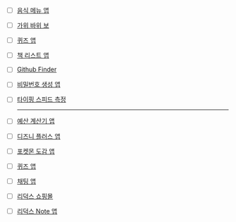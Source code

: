 - [ ] [음식 메뉴 앱](https://drive.google.com/file/d/1unOxdtFTmAMN-Ihnv5st8PBTbCzmpWGX/view)
- [ ] [가위 바위 보](https://drive.google.com/file/d/133vW3wIghPpCeoWksTiFXCbgkdraF0pV/view)
- [ ] [퀴즈 앱](https://drive.google.com/file/d/1iDUcGAkxgP5lrroJbC365viLZokHKhk8/view)
- [ ] [책 리스트 앱](https://drive.google.com/file/d/1xsH6RU_0EPrTFS9BfCfx1Q3e5H2Z3ELL/view)
- [ ] [Github Finder](https://drive.google.com/file/d/1iTxhfrL0AZ1p560K2gaHlEn_1gz7ZFZF/view)
- [ ] [비밀번호 생성 앱](https://drive.google.com/file/d/1EGBDtOMgx_6PCWRH2wBFKkgDxqu1pq58/view)
- [ ] [타이핑 스피드 측정](https://drive.google.com/file/d/1O0BVyOdi-KH4F7G3cGI4ATLRnog-1jtt/view?usp=sharing)

  ***

- [ ] [예산 계산기 앱](https://drive.google.com/file/d/1jAYF8HK6bJgkTOdwd-gTbkWRJWrUIbAf/view)
- [ ] [디즈니 플러스 앱](https://drive.google.com/file/d/19gmp5BoFMXlbxIitvtNgTNGqsGdQl5ra/view)
- [ ] [포켓몬 도감 앱](https://drive.google.com/file/d/18L1GZtyHo6m6UJEYmFSkofupSNqbHQav/view)
- [ ] [퀴즈 앱](https://drive.google.com/file/d/1toh00h3wQHZTiTlNIPOh3YtbIBl-x3Xn/view?usp=sharing)
- [ ] [채팅 앱](https://drive.google.com/file/d/1dKFzk21L9HbmgPujFyVPrdgVmJO0sdgc/view?usp=sharing)
- [ ] [리덕스 쇼핑몰](https://drive.google.com/file/d/1ZZW0W4mP8mB-qK5bJ9j5uDfhllGmFFSA/view?usp=drive_l)
- [ ] [리덕스 Note 앱](https://drive.google.com/file/d/1B6NwQ744HTPhCkir0MppHQyiDcCm5pAv/view?usp=sharin)
